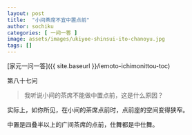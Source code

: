```yaml
---
layout: post
title:  "小间茶席不宜中置点前"
author: sochiku
categories: [ 一问一答 ]
image: assets/images/ukiyoe-shinsui-ito-chanoyu.jpg
tags: []
---
```


[家元一问一答]({{ site.baseurl }}/iemoto-ichimonittou-toc)

第八十七问

> 我听说小间的茶席不能做中置点前，这是什么原因？

实际上，如你所见，在小间的茶席点前时，点前座的空间变得狭窄。

中置是四叠半以上的广间茶席的点前，仕舞都是中仕舞。
